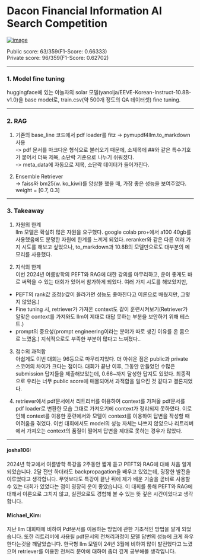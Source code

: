 # Dacon Financial Information AI Search Competition
[![image](https://github.com/user-attachments/assets/a9c0b677-cdac-45de-8c55-24b4702da075)](https://dacon.io/competitions/official/236295/overview/description/)

Public score: 63/359(F1-Score: 0.66333)  
Private score: 96/359(F1-Score: 0.62702)  
***
### 1. Model fine tuning
 huggingface에 있는 야놀자의 solar 모델(yanolja/EEVE-Korean-Instruct-10.8B-v1.0)을 base model로, train.csv(약 500개 정도의 QA 데이터셋) fine tuning.
***
### 2. RAG
1. 기존의 base_line 코드에서 pdf loader를 fitz -> pymupdf4llm.to_markdown 사용  
  -> pdf 문서를 마크다운 형식으로 불러오기 때문에, 소제목에 ##와 같은 특수기호가 붙어서 더욱 제목, 소단락 기준으로 나누기 쉬워졌다.  
  -> meta_data에 자동으로 제목, 소단락 데이터가 들어가진다.  

2. Ensemble Retriever  
  -> faiss와 bm25(w. ko_kiwi)를 앙상블 했을 때, 가장 좋은 성능을 보여주었다. weight = [0.7, 0.3]  
***
### 3. Takeaway
 1. 자원의 한계  
 llm 모델은 확실히 많은 자원을 요구했다. google colab pro+에서 a100 40gb를 사용했음에도 분명한 자원에 한계를 느끼게 되었다. reranker와 같은 다른 여러 가지 시도를 해보고 싶었으나, to_markdown과 10.8B의 모델만으로도 대부분의 메모리를 사용했다.
 
 2. 지식의 한계  
 이번 2024년 여름방학의 PEFT와 RAG에 대한 강의를 마무리하고, 운이 좋게도 바로 써먹을 수 있는 대회가 있어서 참가하게 되었다. 여러 가지 시도를 해보았지만,
 - PEFT의 rank값 조정(r값이 올라가면 성능도 좋아진다고 이론으로 배웠지만, 그렇지 않았음.)
 - Fine tuning 시, retriever가 가져온 context도 같이 훈련시켜보기(Retriever가 알맞은 context를 가져와도 llm이 제대로 대답 못하는 부분을 보안하기 위해 테스트.)
 - prompt의 중요성(prompt engineering이라는 분야가 따로 생긴 이유를 온 몸으로 느꼈음.)
지식적으로도 부족한 부분이 많다고 느껴졌다..

 3. 점수의 과적합  
 아쉽게도 이번 대회는 96등으로 마무리지었다. 더 아쉬운 점은 public과 private 스코어의 차이가 크다는 점이다. 대회가 끝난 이후, 그동안 만들었던 수많은 submission 답지들을 제출해보았는데, 0.66~까지 달성한 답지도 있었다. 최종적으로 우리는 너무 public score에 매몰되어서 과적합을 일으킨 것 같다고 결론지었다.

 4. retriever에서
 pdf문서에서 리트리버를 이용하여 context를 가져올 pdf문서를 pdf loader로 변환한 모습 그대로 가져오기에 context가 정리되지 못하였다. 이로인해 context를 이용한 훈련에서와 모델이 context를 이용하여 답변을 작성할 때 어려움을 겪었다. 이번 대회에서도 model의 성능 자체는 나쁘지 않았으나 리트리버에서 가져오는 context의 품질이 떨어져 답변을 제대로 못하는 경우가 많았다.
***
#### josha106:   
  2024년 학교에서 여름방학 특강을 2주동안 짧게 듣고 PEFT와 RAG에 대해 처음 알게 되었습니다. 2달 전만 하더라도 backpropagation을 배우고 있었는데, 굉장한 발전을 이루었다고 생각합니다. 무엇보다도 특강이 끝난 뒤에 제가 배운 기술을 곧바로 사용할 수 있는 대회가 있었다는 점이 굉장히 운이 좋았습니다. 이 대회를 통해 PEFT와 RAG에 대해서 이론으로 그치지 않고, 실전으로도 경헙해 볼 수 있는 뜻 깊은 시간이었다고 생각합니다.

  #### Michael_Kim:   
  지난 llm 대회때에 비하여 Pdf문서를 이용하는 방법에 관한 기초적인 방법을 알게 되었습니다. 또한 리트리버에 사용될 pdf문서의 전처리과정이 모델 답변의 성능에 크게 좌우 한다는것을 깨달았습니다. 한국형 llm 모델이 24년 3월에 비하여 많이 발전했다고 느꼈으며 retriever를 이용한 전처리 분야에 대하여 좀더 깊게 공부해볼 생각입니다.

